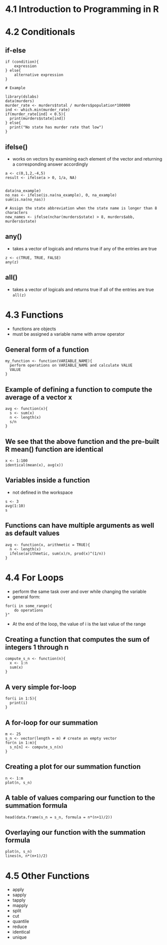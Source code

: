 # 4.1 Introduction to Programming in R

# 4.2 Conditionals

## if-else 
```
if (condition){
	expression
} else{
	alternative expression
}

# Example

library(dslabs)
data(murders)
murder_rate <- murders$total / murders$population*100000
ind <- which.min(murder_rate)
if(murder_rate[ind] < 0.5){
  print(murders$state[ind]) 
} else{
  print("No state has murder rate that low")
}
```

## ifelse()
- works on vectors by examining each element of the vector and returning a corresponding answer accordingly
```
a <- c(0,1,2,-4,5)
result <- ifelse(a > 0, 1/a, NA)


data(na_example)
no_nas <- ifelse(is.na(na_example), 0, na_example) 
sum(is.na(no_nas))

# Assign the state abbreviation when the state name is longer than 8 characters 
new_names <- ifelse(nchar(murders$state) > 8, murders$abb, murders$state)
```

## any()
- takes a vector of logicals and returns true if any of the entries are true
```
z <- c(TRUE, TRUE, FALSE)
any(z)
```

## all()
- takes a vector of logicals and returns true if all of the entries are true
` all(z) `

# 4.3 Functions
- functions are objects
- must be assigned a variable name with arrow operator

## General form of a function
```
my_function <- function(VARIABLE_NAME){
  perform operations on VARIABLE_NAME and calculate VALUE
  VALUE
}
```

## Example of defining a function to compute the average of a vector x
```
avg <- function(x){
  s <- sum(x)
  n <- length(x)
  s/n
}
```

## We see that the above function and the pre-built R mean() function are identical
```
x <- 1:100
identical(mean(x), avg(x))
```

## Variables inside a function 
- not defined in the workspace
```
s <- 3
avg(1:10)
s
```

## Functions can have multiple arguments as well as default values
```
avg <- function(x, arithmetic = TRUE){
  n <- length(x)
  ifelse(arithmetic, sum(x)/n, prod(x)^(1/n))
}
```

# 4.4 For Loops
- perform the same task over and over while changing the variable
- general form: 
```
for(i in some_range){
	do operations
}"
```
- At the end of the loop, the value of i is the last value of the range

## Creating a function that computes the sum of integers 1 through n
```
compute_s_n <- function(n){
  x <- 1:n
  sum(x)
}
```

## A very simple for-loop
```
for(i in 1:5){
  print(i)
}
```

## A for-loop for our summation
```
m <- 25
s_n <- vector(length = m) # create an empty vector
for(n in 1:m){
  s_n[n] <- compute_s_n(n)
}
```

## Creating a plot for our summation function
```
n <- 1:m
plot(n, s_n)
```

## A table of values comparing our function to the summation formula
` head(data.frame(s_n = s_n, formula = n*(n+1)/2)) `

## Overlaying our function with the summation formula
```
plot(n, s_n)
lines(n, n*(n+1)/2)
```

# 4.5 Other Functions
- apply
- sapply
- tapply
- mapply
- split
- cut
- quantile 
- reduce
- identical
- unique




